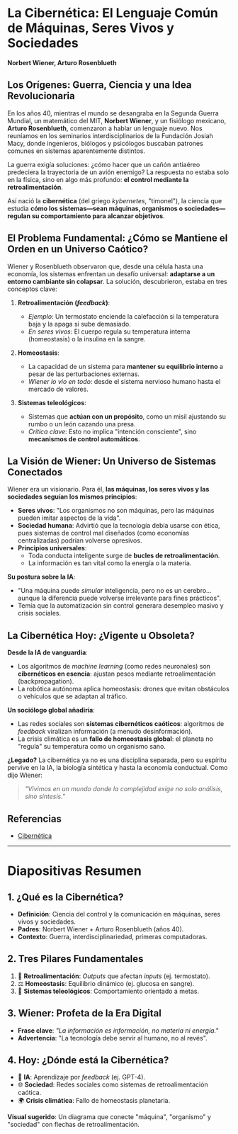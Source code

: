 # La Cibernética: El Lenguaje Común de Máquinas, Seres Vivos y Sociedades

**Norbert Wiener, Arturo Rosenblueth**

## Los Orígenes: Guerra, Ciencia y una Idea Revolucionaria

En los años 40, mientras el mundo se desangraba en la Segunda Guerra Mundial, un matemático del MIT, **Norbert Wiener**, y un fisiólogo mexicano, **Arturo Rosenblueth**, comenzaron a hablar un lenguaje nuevo. Nos reuníamos en los seminarios interdisciplinarios de la Fundación Josiah Macy, donde ingenieros, biólogos y psicólogos buscaban patrones comunes en sistemas aparentemente distintos. 

La guerra exigía soluciones: ¿cómo hacer que un cañón antiaéreo predeciera la trayectoria de un avión enemigo? La respuesta no estaba solo en la física, sino en algo más profundo: **el control mediante la retroalimentación**.

Así nació la **cibernética** (del griego *kybernetes*, "timonel"), la ciencia que estudia **cómo los sistemas—sean máquinas, organismos o sociedades—regulan su comportamiento para alcanzar objetivos**.

## El Problema Fundamental: ¿Cómo se Mantiene el Orden en un Universo Caótico?

Wiener y Rosenblueth observaron que, desde una célula hasta una economía, los sistemas enfrentan un desafío universal: **adaptarse a un entorno cambiante sin colapsar**. La solución, descubrieron, estaba en tres conceptos clave:

1. **Retroalimentación (*feedback*)**:
   - *Ejemplo*: Un termostato enciende la calefacción si la temperatura baja y la apaga si sube demasiado.
   - *En seres vivos*: El cuerpo regula su temperatura interna (homeostasis) o la insulina en la sangre.

2. **Homeostasis**:
   - La capacidad de un sistema para **mantener su equilibrio interno** a pesar de las perturbaciones externas.
   - *Wiener lo vio en todo*: desde el sistema nervioso humano hasta el mercado de valores.

3. **Sistemas teleológicos**:
   - Sistemas que **actúan con un propósito**, como un misil ajustando su rumbo o un león cazando una presa.
   - *Crítica clave*: Esto no implica "intención consciente", sino **mecanismos de control automáticos**.

## La Visión de Wiener: Un Universo de Sistemas Conectados

Wiener era un visionario. Para él, **las máquinas, los seres vivos y las sociedades seguían los mismos principios**:
- **Seres vivos**: "Los organismos no son máquinas, pero las máquinas pueden imitar aspectos de la vida".
- **Sociedad humana**: Advirtió que la tecnología debía usarse con ética, pues sistemas de control mal diseñados (como economías centralizadas) podrían volverse opresivos.
- **Principios universales**:
  - Toda conducta inteligente surge de **bucles de retroalimentación**.
  - La información es tan vital como la energía o la materia.

**Su postura sobre la IA**:
- "Una máquina puede *simular* inteligencia, pero no es un cerebro... aunque la diferencia puede volverse irrelevante para fines prácticos".
- Temía que la automatización sin control generara desempleo masivo y crisis sociales.

## La Cibernética Hoy: ¿Vigente u Obsoleta?

**Desde la IA de vanguardia**:
- Los algoritmos de *machine learning* (como redes neuronales) son **cibernéticos en esencia**: ajustan pesos mediante retroalimentación (backpropagation).
- La robótica autónoma aplica homeostasis: drones que evitan obstáculos o vehículos que se adaptan al tráfico.

**Un sociólogo global añadiría**:
- Las redes sociales son **sistemas cibernéticos caóticos**: algoritmos de *feedback* viralizan información (a menudo desinformación).
- La crisis climática es un **fallo de homeostasis global**: el planeta no "regula" su temperatura como un organismo sano.

**¿Legado?** La cibernética ya no es una disciplina separada, pero su espíritu pervive en la IA, la biología sintética y hasta la economía conductual. Como dijo Wiener:

> *"Vivimos en un mundo donde la complejidad exige no solo análisis, sino síntesis."*

## Referencias

- [Cibernética](https://es.wikipedia.org/wiki/Cibern%C3%A9tica)

---

# Diapositivas Resumen

## 1. ¿Qué es la Cibernética?
- **Definición**: Ciencia del control y la comunicación en máquinas, seres vivos y sociedades.
- **Padres**: Norbert Wiener + Arturo Rosenblueth (años 40).
- **Contexto**: Guerra, interdisciplinariedad, primeras computadoras.

## 2. Tres Pilares Fundamentales
1. 🔄 **Retroalimentación**: *Outputs* que afectan *inputs* (ej. termostato).
2. ⚖ **Homeostasis**: Equilibrio dinámico (ej. glucosa en sangre).
3. 🎯 **Sistemas teleológicos**: Comportamiento orientado a metas.

## 3. Wiener: Profeta de la Era Digital
- **Frase clave**: *"La información es información, no materia ni energía."*
- **Advertencia**: "La tecnología debe servir al humano, no al revés".

## 4. Hoy: ¿Dónde está la Cibernética?
- 🤖 **IA**: Aprendizaje por *feedback* (ej. GPT-4).
- 🌐 **Sociedad**: Redes sociales como sistemas de retroalimentación caótica.
- 🌍 **Crisis climática**: Fallo de homeostasis planetaria.

**Visual sugerido**: Un diagrama que conecte "máquina", "organismo" y "sociedad" con flechas de retroalimentación.

